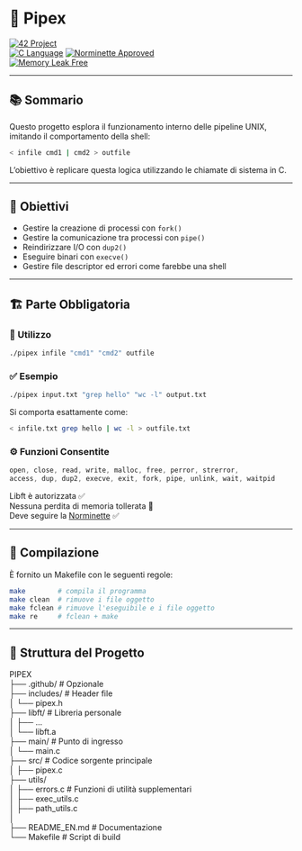 # 🚀 Pipex

[![42 Project](https://img.shields.io/badge/42%20Project-Pipex-blue?style=for-the-badge&logo=42)](https://github.com/vhacman/pipex)  
[![C Language](https://img.shields.io/badge/Made%20with-C-00599C?style=for-the-badge&logo=c)](https://en.wikipedia.org/wiki/C_(programming_language))  
[![Norminette Approved](https://img.shields.io/badge/42%20Norminette-OK-brightgreen?style=for-the-badge)](https://github.com/42School/norminette)  
[![Memory Leak Free](https://img.shields.io/badge/42%20Leaks-Free-success?style=for-the-badge)](https://valgrind.org/)  

---

## 📚 Sommario

Questo progetto esplora il funzionamento interno delle pipeline UNIX, imitando il comportamento della shell:

```bash
< infile cmd1 | cmd2 > outfile
```

L’obiettivo è replicare questa logica utilizzando le chiamate di sistema in C.

---

## 🧠 Obiettivi

- Gestire la creazione di processi con `fork()`
- Gestire la comunicazione tra processi con `pipe()`
- Reindirizzare I/O con `dup2()`
- Eseguire binari con `execve()`
- Gestire file descriptor ed errori come farebbe una shell

---

## 🏗️ Parte Obbligatoria

### 🧾 Utilizzo

```bash
./pipex infile "cmd1" "cmd2" outfile
```

### ✅ Esempio

```bash
./pipex input.txt "grep hello" "wc -l" output.txt
```

Si comporta esattamente come:

```bash
< infile.txt grep hello | wc -l > outfile.txt
```

### ⚙️ Funzioni Consentite

```c
open, close, read, write, malloc, free, perror, strerror,
access, dup, dup2, execve, exit, fork, pipe, unlink, wait, waitpid
```

Libft è autorizzata ✅  
Nessuna perdita di memoria tollerata 🚫  
Deve seguire la [Norminette](https://github.com/42School/norminette) ✅  

---

## 🔧 Compilazione

È fornito un Makefile con le seguenti regole:

```bash
make        # compila il programma
make clean  # rimuove i file oggetto
make fclean # rimuove l'eseguibile e i file oggetto
make re     # fclean + make
```

---

## 📁 Struttura del Progetto

PIPEX  
├── .github/          # Opzionale  
├── includes/         # Header file  
│   └── pipex.h  
├── libft/            # Libreria personale  
│   ├── ...  
│   └── libft.a  
├── main/             # Punto di ingresso  
│   └── main.c  
├── src/              # Codice sorgente principale  
│   ├── pipex.c  
├── utils/  
│   ├── errors.c      # Funzioni di utilità supplementari  
│   ├── exec_utils.c  
│   ├── path_utils.c  
│  
├── README_EN.md      # Documentazione  
└── Makefile          # Script di build  
